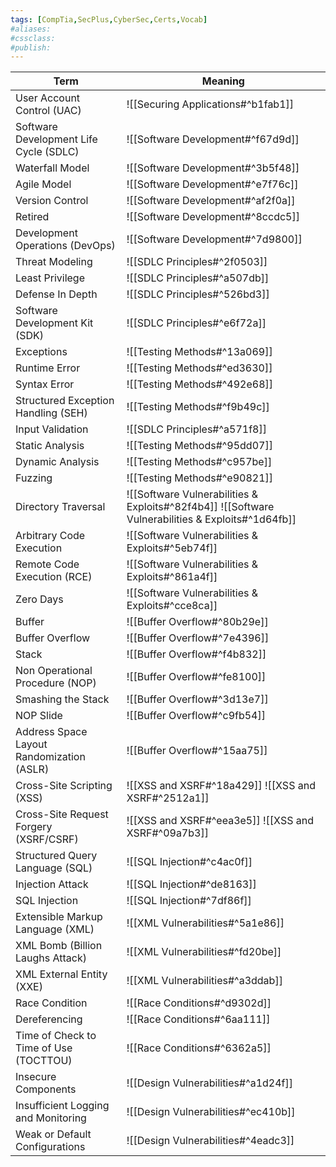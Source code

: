 ```yaml
---
tags: [CompTia,SecPlus,CyberSec,Certs,Vocab]
#aliases:
#cssclass:
#publish:
---
```


| Term                                      | Meaning                                                                                           |
| ----------------------------------------- | ------------------------------------------------------------------------------------------------- |
| User Account Control (UAC)                | ![[Securing Applications#^b1fab1]]                                                                |
| Software Development Life Cycle (SDLC)    | ![[Software Development#^f67d9d]]                                                                 |
| Waterfall Model                           | ![[Software Development#^3b5f48]]                                                                 |
| Agile Model                               | ![[Software Development#^e7f76c]]                                                                 |
| Version Control                           | ![[Software Development#^af2f0a]]                                                                 |
| Retired                                   | ![[Software Development#^8ccdc5]]                                                                 |
| Development Operations (DevOps)           | ![[Software Development#^7d9800]]                                                                 |
| Threat Modeling                           | ![[SDLC Principles#^2f0503]]                                                                      |
| Least Privilege                           | ![[SDLC Principles#^a507db]]                                                                      |
| Defense In Depth                          | ![[SDLC Principles#^526bd3]]                                                                      |
| Software Development Kit (SDK)            | ![[SDLC Principles#^e6f72a]]                                                                      |
| Exceptions                                | ![[Testing Methods#^13a069]]                                                                      |
| Runtime Error                             | ![[Testing Methods#^ed3630]]                                                                      |
| Syntax Error                              | ![[Testing Methods#^492e68]]                                                                      |
| Structured Exception Handling (SEH)       | ![[Testing Methods#^f9b49c]]                                                                      |
| Input Validation                          | ![[SDLC Principles#^a571f8]]                                                                      |
| Static Analysis                           | ![[Testing Methods#^95dd07]]                                                                      |
| Dynamic Analysis                          | ![[Testing Methods#^c957be]]                                                                      |
| Fuzzing                                   | ![[Testing Methods#^e90821]]                                                                      |
| Directory Traversal                       | ![[Software Vulnerabilities & Exploits#^82f4b4]] ![[Software Vulnerabilities & Exploits#^1d64fb]] |
| Arbitrary Code Execution                  | ![[Software Vulnerabilities & Exploits#^5eb74f]]                                                  |
| Remote Code Execution (RCE)               | ![[Software Vulnerabilities & Exploits#^861a4f]]                                                  |
| Zero Days                                 | ![[Software Vulnerabilities & Exploits#^cce8ca]]                                                  |
| Buffer                                    | ![[Buffer Overflow#^80b29e]]                                                                      |
| Buffer Overflow                           | ![[Buffer Overflow#^7e4396]]                                                                      |
| Stack                                     | ![[Buffer Overflow#^f4b832]]                                                                      |
| Non Operational Procedure (NOP)           | ![[Buffer Overflow#^fe8100]]                                                                      |
| Smashing the Stack                        | ![[Buffer Overflow#^3d13e7]]                                                                      |
| NOP Slide                                 | ![[Buffer Overflow#^c9fb54]]                                                                      |
| Address Space Layout Randomization (ASLR) | ![[Buffer Overflow#^15aa75]]                                                                      |
| Cross-Site Scripting (XSS)                | ![[XSS and XSRF#^18a429]] ![[XSS and XSRF#^2512a1]]                                               |
| Cross-Site Request Forgery (XSRF/CSRF)    | ![[XSS and XSRF#^eea3e5]] ![[XSS and XSRF#^09a7b3]]                                               |
| Structured Query Language (SQL)           | ![[SQL Injection#^c4ac0f]]                                                                        |
| Injection Attack                          | ![[SQL Injection#^de8163]]                                                                        |
| SQL Injection                             | ![[SQL Injection#^7df86f]]                                                                        |
| Extensible Markup Language (XML)          | ![[XML Vulnerabilities#^5a1e86]]                                                                  |
| XML Bomb (Billion Laughs Attack)          | ![[XML Vulnerabilities#^fd20be]]                                                                  |
| XML External Entity (XXE)                 | ![[XML Vulnerabilities#^a3ddab]]                                                                  |
| Race Condition                            | ![[Race Conditions#^d9302d]]                                                                      |
| Dereferencing                             | ![[Race Conditions#^6aa111]]                                                                      |
| Time of Check to Time of Use (TOCTTOU)    | ![[Race Conditions#^6362a5]]                                                                      |
| Insecure Components                       | ![[Design Vulnerabilities#^a1d24f]]                                                               |
| Insufficient Logging and Monitoring       | ![[Design Vulnerabilities#^ec410b]]                                                               |
| Weak or Default Configurations            | ![[Design Vulnerabilities#^4eadc3]]                                                               |
